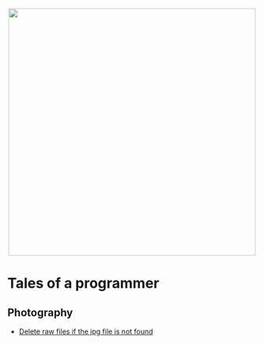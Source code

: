 <h1 align="center">
  <img src="https://i.imgur.com/A9F6O6X.png" width="500">
</h1>

<h1>Tales of a programmer</h1>

<h2>Photography</h2>
<ul>
  <li><a href="https://github.com/memoriasIT/Everyday-Snippets/blob/master/RAW_DESTROYER.py">Delete raw files if the jpg file is not found</a></li>
</ul>


